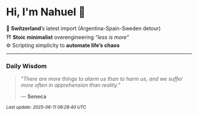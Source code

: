 # Hi, I'm Nahuel :tiger:

📍 **Switzerland**’s latest import (Argentina-Spain-Sweden detour)  
⛩️ **Stoic minimalist** overengineering *“less is more”*  
⚙️ Scripting simplicity to **automate life’s chaos**

---

### Daily Wisdom
> _"There are more things to alarm us than to harm us, and we suffer more often in apprehension than reality."_  
>
> — **Seneca**

<sub>*Last update: 2025-06-11 09:28:40 UTC*</sub>

